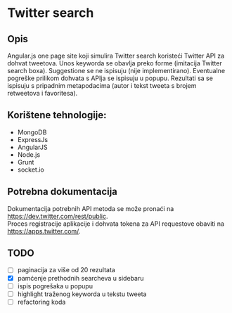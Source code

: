 # Twitter search

## Opis
Angular.js one page site koji simulira Twitter search koristeći Twitter API za dohvat tweetova. Unos keyworda se obavlja preko forme (imitacija Twitter search boxa). Suggestione se ne ispisuju (nije implementirano). Eventualne pogreške prilikom dohvata s APIja se ispisuju u popupu. Rezultati sa se ispisuju s pripadnim metapodacima (autor i tekst tweeta s brojem retweetova i favoritesa).

## Korištene tehnologije:
- MongoDB
- ExpressJs
- AngularJS
- Node.js
- Grunt
- socket.io

## Potrebna dokumentacija
Dokumentacija potrebnih API metoda se može pronaći na https://dev.twitter.com/rest/public.  
Proces registracije aplikacije i dohvata tokena za API requestove obaviti na https://apps.twitter.com/.

## TODO
- [ ] paginacija za više od 20 rezultata
- [x] pamćenje prethodnih searcheva u sidebaru
- [ ] ispis pogrešaka u popupu
- [ ] highlight traženog keyworda u tekstu tweeta
- [ ] refactoring koda
